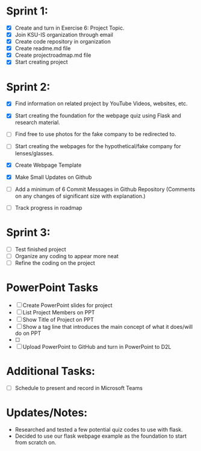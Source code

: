 # Sprint 1:
- [x] Create and turn in Exercise 6: Project Topic.
- [x] Join KSU-IS organization through email
- [x] Create code repository in organization
- [x] Create readme.md file
- [x] Create projectroadmap.md file
- [x] Start creating project

# Sprint 2:
- [x] Find information on related project by YouTube Videos, websites, etc.
- [x] Start creating the foundation for the webpage quiz using Flask and research material.
- [ ] Find free to use photos for the fake company to be redirected to.
- [ ] Start creating the webpages for the hypothetical/fake company for lenses/glasses.
- [x] Create Webpage Template

- [x] Make Small Updates on Github
- [ ] Add a minimum of 6 Commit Messages in Github Repository (Comments on any changes of significant size with explanation.)
- [ ] Track progress in roadmap

# Sprint 3:
- [ ] Test finished project
- [ ] Organize any coding to appear more neat
- [ ] Refine the coding on the project

# PowerPoint Tasks
- [ ] Create PowerPoint slides for project
- [ ] List Project Members on PPT
- [ ] Show Title of Project on PPT
- [ ] Show a tag line that introduces the main concept of what it does/will do on PPT
- [ ] 
- [ ] Upload PowerPoint to GitHub and turn in PowerPoint to D2L

# Additional Tasks:

- [ ] Schedule to present and record in Microsoft Teams


# Updates/Notes:

- Researched and tested a few potential quiz codes to use with flask.
- Decided to use our flask webpage example as the foundation to start from scratch on.
